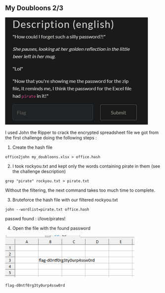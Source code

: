 ## My Doubloons 2/3

<img src='1.png'>



I used John the Ripper to crack the encrypted spreadsheet file we got from the first challenge doing the following steps :

1. Create the hash file
```
office2john my_doubloons.xlsx > office.hash
```
2. I took rockyou.txt and kept only the words containing pirate in them (see the challenge description)
```
grep "pirate" rockyou.txt > pirate.txt
```
Without the filtering, the next command takes too much time to complete.

3. Bruteforce the hash file with our filtered rockyou.txt
```
john --wordlist=pirate.txt office.hash
```

passwd found : i/love/pirates!

4. Open the file with the found password

<img src='2.PNG'>

`flag-d0ntf0rg3ty0urp4ssw0rd`